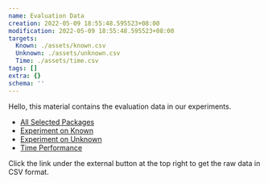 ```yaml
---
name: Evaluation Data
creation: 2022-05-09 18:55:48.595523+08:00
modification: 2022-05-09 18:55:48.595523+08:00
targets:
  Known: ./assets/known.csv
  Unknown: ./assets/unknown.csv
  Time: ./assets/time.csv
tags: []
extra: {}
schema: ''
---
```


Hello, this material contains the evaluation data in our experiments.

- [All Selected Packages](/data/packages)
- [Experiment on Known](/data/known)
- [Experiment on Unknown](/data/unknown)
- [Time Performance](/data/time)

Click the link under the external button at the top right to get the raw data in CSV format.